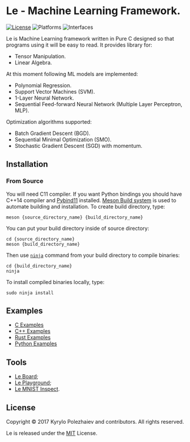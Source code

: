 # Le - Machine Learning Framework.

[![License](https://img.shields.io/badge/license-MIT-blue.svg)](LICENSE)
![Platforms](https://img.shields.io/badge/platform-macos%20%7C%20linux-lightgrey.svg)
![Interfaces](https://img.shields.io/badge/interface-c%20%7C%20c%2B%2B%20%7C%20rust%20%7C%20python-blue.svg)

Le is Machine Learning framework written in Pure C designed so that programs using it will be easy to read. It provides library for:
* Tensor Manipulation.
* Linear Algebra.

At this moment following ML models are implemented:
* Polynomial Regression.
* Support Vector Machines (SVM).
* 1-Layer Neural Network.
* Sequential Feed-forward Neural Network (Multiple Layer Perceptron, MLP).

Optimization algorithms supported:
* Batch Gradient Descent (BGD).
* Sequential Minimal Optimization (SMO).
* Stochastic Gradient Descent (SGD) with momentum.

## Installation

### From Source

You will need C11 compiler. If you want Python bindings you should have C++14 compiler and [Pybind11](https://github.com/pybind/pybind11) installed. [Meson Build system](https://mesonbuild.com) is used to automate building and installation. To create build directory, type:

    meson {source_directory_name} {build_directory_name}

You can put your build directory inside of source directory:

    cd {source_directory_name}
    meson {build_directory_name}

Then use [`ninja`](https://ninja-build.org) command from your build directory to compile binaries:

    cd {build_directory_name}
    ninja

To install compiled binaries locally, type:

    sudo ninja install
    
## Examples

* [C Examples](/examples/c)
* [C++ Examples](/examples/cpp)
* [Rust Examples](/examples/rust)
* [Python Examples](/examples/python)

## Tools

* [Le Board](/tools/board);
* [Le Playground](/tools/playground);
* [Le MNIST Inspect](/tools/mnist-inspect).

## License

Copyright &copy; 2017 Kyrylo Polezhaiev and contributors. All rights reserved.

Le is released under the [MIT](LICENSE) License.

